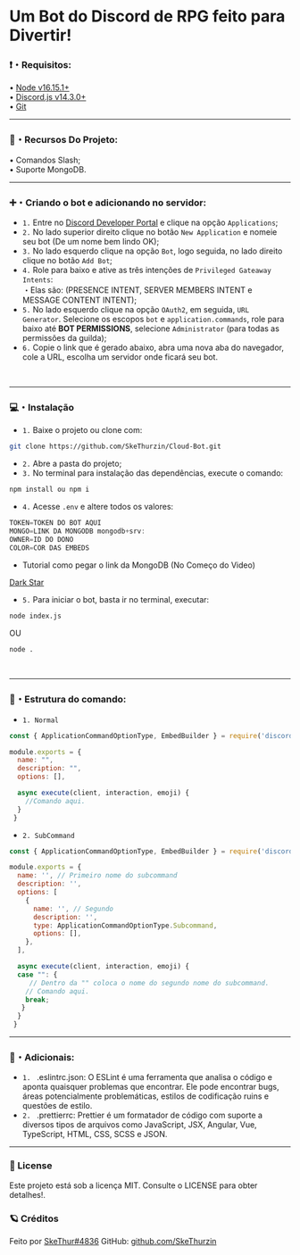 # Um Bot do Discord de RPG feito para Divertir!

### ❗・Requisitos:
• [Node v16.15.1+](https://nodejs.org/en/download/) <br/>
• [Discord.js v14.3.0+](https://www.npmjs.com/package/discord.js?source=post_page-----7b5fe27cb6fa----------------------) <br/>
• [Git](https://git-scm.com/)

---

### 🤖・Recursos Do Projeto:
• Comandos Slash;<br>
• Suporte MongoDB.
<br/>

---

### ➕・Criando o bot e adicionando no servidor:
- `1.` Entre no [Discord Developer Portal](https://discord.com/developers/applications) e clique na opção `Applications`;<br>
- `2.` No lado superior direito clique no botão `New Application` e nomeie seu bot (De um nome bem lindo OK);<br>
- `3.` No lado esquerdo clique na opção `Bot`, logo seguida, no lado direito clique no botão `Add Bot`;<br>
- `4.` Role para baixo e ative as três intenções de `Privileged Gateaway Intents`:<br>
    ・Elas são: (PRESENCE INTENT, SERVER MEMBERS INTENT e MESSAGE CONTENT INTENT);<br>
- `5.` No lado esquerdo clique na opção `OAuth2`, em seguida, `URL Generator`. Selecione os escopos `bot` e `application.commands`, role para baixo até <b>BOT PERMISSIONS</b>, selecione `Administrator` (para todas as permissões da guilda);<br>
- `6.` Copie o link que é gerado abaixo, abra uma nova aba do navegador, cole a URL, escolha um servidor onde ficará seu bot.
<br/>

---

### 💻・Instalação
- `1.` Baixe o projeto ou clone com:
```bash
git clone https://github.com/SkeThurzin/Cloud-Bot.git
```
- `2.` Abre a pasta do projeto;
- `3.` No terminal para instalação das dependências, execute o comando:
```bash
npm install ou npm i
```

- `4.` Acesse `.env` e altere todos os valores:
```js
TOKEN=TOKEN DO BOT AQUI    
MONGO=LINK DA MONGODB mongodb+srv:
OWNER=ID DO DONO
COLOR=COR DAS EMBEDS
```
- Tutorial como pegar o link da MongoDB (No Começo do Video)

[Dark Star](https://youtu.be/sBkra59rK9k)

- `5.` Para iniciar o bot, basta ir no terminal, executar:
```bash
node index.js
```
OU 
```bash
node .
```
<br/>

---

### 💫・Estrutura do comando:

- `1. Normal`
```js
const { ApplicationCommandOptionType, EmbedBuilder } = require('discord.js');

module.exports = {
  name: "",
  description: "",
  options: [],

  async execute(client, interaction, emoji) {
    //Comando aqui.
  }
 }
```
- `2. SubCommand`
```js
const { ApplicationCommandOptionType, EmbedBuilder } = require('discord.js');

module.exports = {
  name: '', // Primeiro nome do subcommand
  description: '', 
  options: [
    {
      name: '', // Segundo
      description: '',
      type: ApplicationCommandOptionType.Subcommand,
      options: [],
    },
  ],

  async execute(client, interaction, emoji) {
  case "": {
     // Dentro da "" coloca o nome do segundo nome do subcommand.
    // Comando aqui.
    break;
   }
  }
 }
```

---

### 👀・Adicionais:

- `1. ` .eslintrc.json: O ESLint é uma ferramenta que analisa o código e aponta quaisquer problemas que encontrar. Ele pode encontrar bugs, áreas potencialmente problemáticas, estilos de codificação ruins e questões de estilo.
- `2. ` .prettierrc: Prettier é um formatador de código com suporte a diversos tipos de arquivos como JavaScript, JSX, Angular, Vue, TypeScript, HTML, CSS, SCSS e JSON.

---

### 📝 License

Este projeto está sob a licença MIT. Consulte o LICENSE para obter detalhes!.

### 🪐 Créditos

Feito por [SkeThur#4836](https://discord.com/users/506299442924879876) GitHub: [github.com/SkeThurzin](github.com/SkeThurzin)
